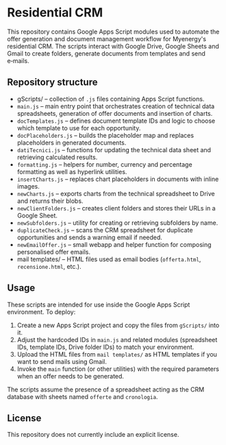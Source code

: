 # Residential CRM

This repository contains Google Apps Script modules used to automate the offer generation and document management workflow for Myenergy's residential CRM. The scripts interact with Google Drive, Google Sheets and Gmail to create folders, generate documents from templates and send e‑mails.

## Repository structure

  -  gScripts/ – collection of `.js` files containing Apps Script functions.
  - `main.js` – main entry point that orchestrates creation of technical data spreadsheets, generation of offer documents and insertion of charts.
  - `docTemplates.js` – defines document template IDs and logic to choose which template to use for each opportunity.
  - `docPlaceholders.js` – builds the placeholder map and replaces placeholders in generated documents.
  - `datiTecnici.js` – functions for updating the technical data sheet and retrieving calculated results.
  - `formatting.js` – helpers for number, currency and percentage formatting as well as hyperlink utilities.
  - `insertCharts.js` – replaces chart placeholders in documents with inline images.
  - `newCharts.js` – exports charts from the technical spreadsheet to Drive and returns their blobs.
  - `newClientFolders.js` – creates client folders and stores their URLs in a Google Sheet.
  - `newSubfolders.js` – utility for creating or retrieving subfolders by name.
  - `duplicateCheck.js` – scans the CRM spreadsheet for duplicate opportunities and sends a warning email if needed.
  - `newEmailOffer.js` – small webapp and helper function for composing personalised offer emails.
  -  mail templates/ – HTML files used as email bodies (`offerta.html`, `recensione.html`, etc.).

## Usage

These scripts are intended for use inside the Google Apps Script environment. To deploy:

1. Create a new Apps Script project and copy the files from `gScripts/` into it.
2. Adjust the hardcoded IDs in `main.js` and related modules (spreadsheet IDs, template IDs, Drive folder IDs) to match your environment.
3. Upload the HTML files from `mail templates/` as HTML templates if you want to send mails using Gmail.
4. Invoke the `main` function (or other utilities) with the required parameters when an offer needs to be generated.

The scripts assume the presence of a spreadsheet acting as the CRM database with sheets named `offerte` and `cronologia`.

## License

This repository does not currently include an explicit license.
